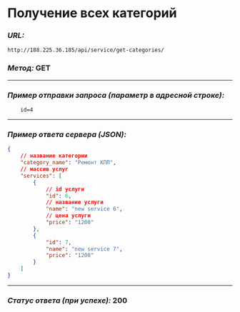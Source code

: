 # Получение всех категорий

### _URL:_

```text
http://188.225.36.185/api/service/get-categories/
```

### _Метод:_ GET

<hr>

### _Пример отправки запроса (параметр в адресной строке):_

```text
    id=4
```

<hr>

### _Пример ответа сервера (JSON):_

```json lines
{
    // название категории
    "category_name": "Ремонт КПП",
    // массив услуг
    "services": [
        {
            // id услуги  
            "id": 6,
            // название услуги
            "name": "new service 6",
            // цена услуги
            "price": "1200"
        },
        {
            "id": 7,
            "name": "new service 7",
            "price": "1200"
        }
    ]
}
```

<hr>

### _Статус ответа (при успехе):_ 200
